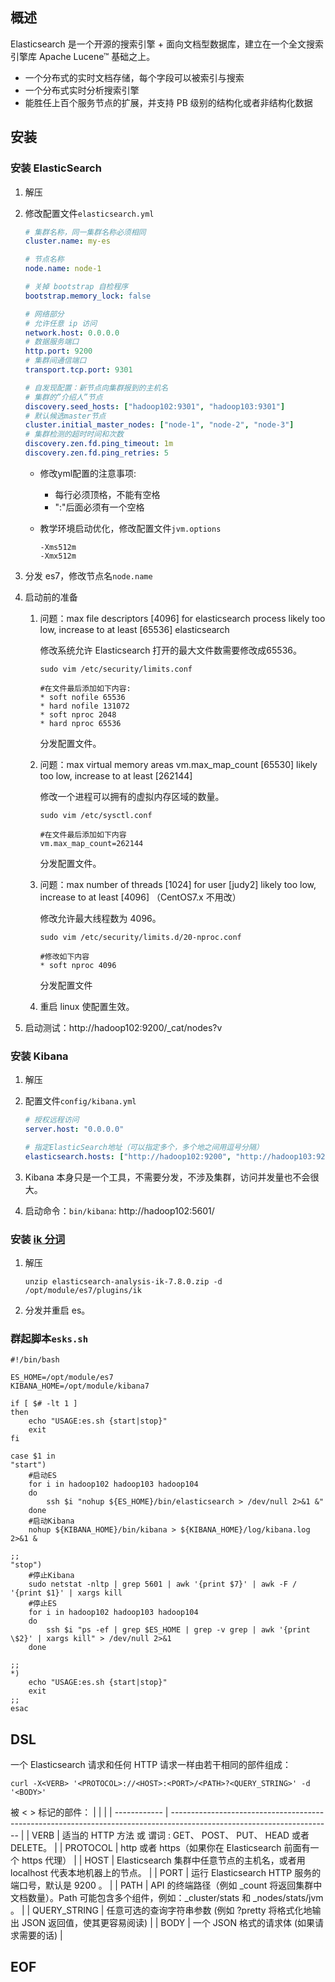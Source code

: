 ## 概述

Elasticsearch 是一个开源的搜索引擎 + 面向文档型数据库，建立在一个全文搜索引擎库 Apache Lucene™ 基础之上。

- 一个分布式的实时文档存储，每个字段可以被索引与搜索
- 一个分布式实时分析搜索引擎
- 能胜任上百个服务节点的扩展，并支持 PB 级别的结构化或者非结构化数据


## 安装

### 安装 ElasticSearch

1. 解压

2. 修改配置文件`elasticsearch.yml`

    ```yml
    # 集群名称，同一集群名称必须相同
    cluster.name: my-es
    
    # 节点名称
    node.name: node-1
    
    # 关掉 bootstrap 自检程序
    bootstrap.memory_lock: false
    
    # 网络部分  
    # 允许任意 ip 访问
    network.host: 0.0.0.0
    # 数据服务端口 
    http.port: 9200 
    # 集群间通信端口
    transport.tcp.port: 9301
    
    # 自发现配置：新节点向集群报到的主机名
    # 集群的”介绍人”节点
    discovery.seed_hosts: ["hadoop102:9301", "hadoop103:9301"]
    # 默认候选master节点
    cluster.initial_master_nodes: ["node-1", "node-2", "node-3"]
    # 集群检测的超时时间和次数 
    discovery.zen.fd.ping_timeout: 1m
    discovery.zen.fd.ping_retries: 5
    ```

    - 修改yml配置的注意事项:
        
        - 每行必须顶格，不能有空格
        - ":"后面必须有一个空格

    - 教学环境启动优化，修改配置文件`jvm.options`

        ```
        -Xms512m
        -Xmx512m
        ```

3. 分发 es7，修改节点名`node.name`

4. 启动前的准备

    1. 问题：max file descriptors [4096] for elasticsearch process likely too low, increase to at least [65536] elasticsearch

        修改系统允许 Elasticsearch 打开的最大文件数需要修改成65536。

        ```shell
        sudo vim /etc/security/limits.conf

        #在文件最后添加如下内容:
        * soft nofile 65536
        * hard nofile 131072
        * soft nproc 2048
        * hard nproc 65536
        ```
        分发配置文件。

    2. 问题：max virtual memory areas vm.max_map_count [65530] likely too low, increase to at least [262144]

        修改一个进程可以拥有的虚拟内存区域的数量。

        ```shell
        sudo vim /etc/sysctl.conf

        #在文件最后添加如下内容
        vm.max_map_count=262144
        ```
        分发配置文件。

    3. 问题：max number of threads [1024] for user [judy2] likely too low, increase to at least [4096]  （CentOS7.x  不用改）

        修改允许最大线程数为 4096。

        ```shell
        sudo vim /etc/security/limits.d/20-nproc.conf

        #修改如下内容
        * soft nproc 4096
        ```
        分发配置文件

    4. 重启 linux 使配置生效。

5. 启动测试：http://hadoop102:9200/_cat/nodes?v



### 安装 Kibana

1. 解压

2. 配置文件`config/kibana.yml`

    ```yml
    # 授权远程访问
    server.host: "0.0.0.0"

    # 指定ElasticSearch地址（可以指定多个，多个地之间用逗号分隔）
    elasticsearch.hosts: ["http://hadoop102:9200", "http://hadoop103:9200"]
    ```
3. Kibana 本身只是一个工具，不需要分发，不涉及集群，访问并发量也不会很大。

4. 启动命令：`bin/kibana`: http://hadoop102:5601/

### 安装 [ik 分词](https://github.com/medcl/elasticsearch-analysis-ik)

1. 解压

    ```shell
    unzip elasticsearch-analysis-ik-7.8.0.zip -d /opt/module/es7/plugins/ik
    ```

2. 分发并重启 es。

### 群起脚本`esks.sh`

```shell
#!/bin/bash 

ES_HOME=/opt/module/es7
KIBANA_HOME=/opt/module/kibana7

if [ $# -lt 1 ]
then
	echo "USAGE:es.sh {start|stop}"
	exit
fi	

case $1 in
"start") 
    #启动ES		
    for i in hadoop102 hadoop103 hadoop104
    do
        ssh $i "nohup ${ES_HOME}/bin/elasticsearch > /dev/null 2>&1 &"
    done
    #启动Kibana
    nohup ${KIBANA_HOME}/bin/kibana > ${KIBANA_HOME}/log/kibana.log 2>&1 & 

;;
"stop") 
    #停止Kibana
    sudo netstat -nltp | grep 5601 | awk '{print $7}' | awk -F / '{print $1}' | xargs kill
    #停止ES
    for i in hadoop102 hadoop103 hadoop104
    do
        ssh $i "ps -ef | grep $ES_HOME | grep -v grep | awk '{print \$2}' | xargs kill" > /dev/null 2>&1
    done
 
;;
*)
    echo "USAGE:es.sh {start|stop}"
    exit
;;
esac
```

## DSL

一个 Elasticsearch 请求和任何 HTTP 请求一样由若干相同的部件组成：

```shell
curl -X<VERB> '<PROTOCOL>://<HOST>:<PORT>/<PATH>?<QUERY_STRING>' -d '<BODY>'
```

被 < > 标记的部件：
|              |                                                                                                                        |
| ------------ | ---------------------------------------------------------------------------------------------------------------------- |
| VERB         | 适当的 HTTP 方法 或 谓词 : GET、 POST、 PUT、 HEAD 或者 DELETE。                                                       |
| PROTOCOL     | http 或者 https（如果你在 Elasticsearch 前面有一个 https 代理）                                                        |
| HOST         | Elasticsearch 集群中任意节点的主机名，或者用 localhost 代表本地机器上的节点。                                          |
| PORT         | 运行 Elasticsearch HTTP 服务的端口号，默认是 9200 。                                                                   |
| PATH         | API 的终端路径（例如 _count 将返回集群中文档数量）。Path 可能包含多个组件，例如：_cluster/stats 和 _nodes/stats/jvm 。 |
| QUERY_STRING | 任意可选的查询字符串参数 (例如 ?pretty 将格式化地输出 JSON 返回值，使其更容易阅读)                                     |
| BODY         | 一个 JSON 格式的请求体 (如果请求需要的话)                                                                              |








## EOF